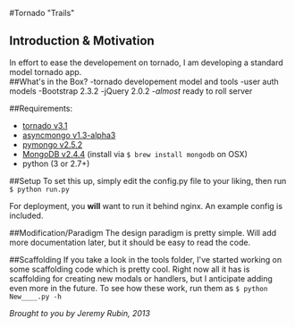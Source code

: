#Tornado "Trails"
## Introduction & Motivation
In effort to ease the developement on tornado, I am developing a standard model tornado app.  
##What's in the Box?
-tornado developement model and tools
-user auth models
-Bootstrap 2.3.2
-jQuery 2.0.2
-*almost* ready to roll server


##Requirements:
- [tornado v3.1](https://github.com/facebook/tornado)
- [asyncmongo v1.3-alpha3](https://github.com/bitly/asyncmongo)
- [pymongo v2.5.2](https://github.com/mongodb/mongo-python-driver) 
- [MongoDB v2.4.4](https://github.com/mongodb/mongo) (install via `$ brew install mongodb` on OSX)
- python (3 or 2.7+)
  
##Setup
To set this up, simply edit the config.py file to your liking, then run `$ python run.py`

For deployment, you **will** want to run it behind nginx. An example config is included.

##Modification/Paradigm
The design paradigm is pretty simple. Will add more documentation later, but it should be easy to read the code.


##Scaffolding
If you take a look in the tools folder, I've started working on some scaffolding code which is pretty cool. Right now all it has is scaffolding for creating new modals or handlers, but I anticipate adding even more in the future. To see how these work, run them as `$ python New____.py -h`

*Brought to you by Jeremy Rubin, 2013*

